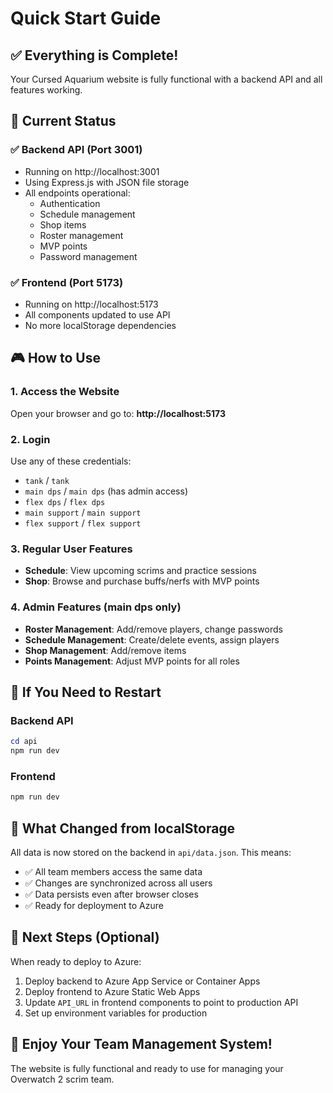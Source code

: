 # Quick Start Guide

## ✅ Everything is Complete!

Your Cursed Aquarium website is fully functional with a backend API and all features working.

## 🚀 Current Status

### ✅ Backend API (Port 3001)
- Running on http://localhost:3001
- Using Express.js with JSON file storage
- All endpoints operational:
  - Authentication
  - Schedule management
  - Shop items
  - Roster management
  - MVP points
  - Password management

### ✅ Frontend (Port 5173)
- Running on http://localhost:5173
- All components updated to use API
- No more localStorage dependencies

## 🎮 How to Use

### 1. Access the Website
Open your browser and go to: **http://localhost:5173**

### 2. Login
Use any of these credentials:
- `tank` / `tank`
- `main dps` / `main dps` (has admin access)
- `flex dps` / `flex dps`
- `main support` / `main support`
- `flex support` / `flex support`

### 3. Regular User Features
- **Schedule**: View upcoming scrims and practice sessions
- **Shop**: Browse and purchase buffs/nerfs with MVP points

### 4. Admin Features (main dps only)
- **Roster Management**: Add/remove players, change passwords
- **Schedule Management**: Create/delete events, assign players
- **Shop Management**: Add/remove items
- **Points Management**: Adjust MVP points for all roles

## 🔧 If You Need to Restart

### Backend API
```powershell
cd api
npm run dev
```

### Frontend
```powershell
npm run dev
```

## 📝 What Changed from localStorage

All data is now stored on the backend in `api/data.json`. This means:
- ✅ All team members access the same data
- ✅ Changes are synchronized across all users
- ✅ Data persists even after browser closes
- ✅ Ready for deployment to Azure

## 🚢 Next Steps (Optional)

When ready to deploy to Azure:
1. Deploy backend to Azure App Service or Container Apps
2. Deploy frontend to Azure Static Web Apps
3. Update `API_URL` in frontend components to point to production API
4. Set up environment variables for production

## 🐠 Enjoy Your Team Management System!

The website is fully functional and ready to use for managing your Overwatch 2 scrim team.
